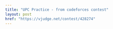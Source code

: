 ```yaml
---
title: "UPC Practice - from codeforces contest"
layout: post
href: "https://vjudge.net/contest/428274"
---
```

